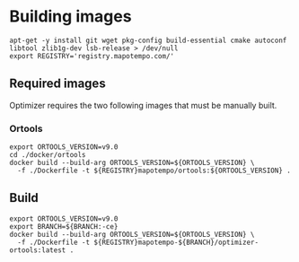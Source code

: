 # Building images

```
apt-get -y install git wget pkg-config build-essential cmake autoconf libtool zlib1g-dev lsb-release > /dev/null
export REGISTRY='registry.mapotempo.com/'
```

## Required images
Optimizer requires the two following images that must be manually built.

### Ortools

```
export ORTOOLS_VERSION=v9.0
cd ./docker/ortools
docker build --build-arg ORTOOLS_VERSION=${ORTOOLS_VERSION} \
  -f ./Dockerfile -t ${REGISTRY}mapotempo/ortools:${ORTOOLS_VERSION} .
```

## Build
```
export ORTOOLS_VERSION=v9.0
export BRANCH=${BRANCH:-ce}
docker build --build-arg ORTOOLS_VERSION=${ORTOOLS_VERSION} \
  -f ./Dockerfile -t ${REGISTRY}mapotempo-${BRANCH}/optimizer-ortools:latest .
```
